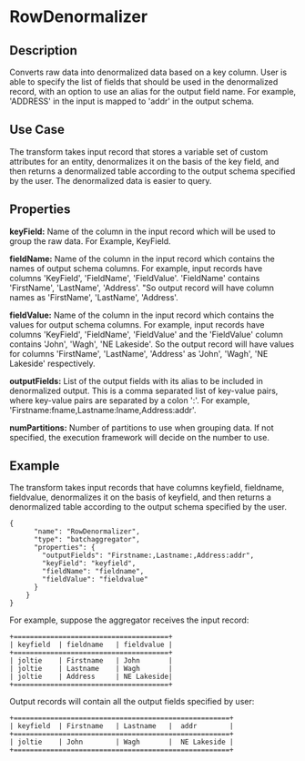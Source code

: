 # RowDenormalizer


Description
-----------
Converts raw data into denormalized data based on a key column. User is able to specify the list of fields that should be used in the denormalized record, with an option to use an alias for the output field name. For example, 'ADDRESS' in the input is mapped to 'addr' in the output schema. 

Use Case
--------
The transform takes input record that stores a variable set of custom attributes for an entity, denormalizes it on the basis of the key field, and then returns a denormalized table according to the output schema specified by the user.
The denormalized data is easier to query.

Properties
----------
**keyField:** Name of the column in the input record which will be used to group the raw data. For Example, KeyField.

**fieldName:** Name of the column in the input record which contains the names of output schema columns. For example, input records have columns 'KeyField', 'FieldName', 'FieldValue'. 'FieldName' contains 'FirstName', 'LastName', 'Address'. "So output record will have column names as 'FirstName', 'LastName', 'Address'.

**fieldValue:** Name of the column in the input record which contains the values for output schema columns. For example, input records have columns 'KeyField', 'FieldName', 'FieldValue' and the 'FieldValue' column contains 'John', 'Wagh', 'NE Lakeside'. So the output record will have values for columns 'FirstName', 'LastName', 'Address' as 'John', 'Wagh', 'NE Lakeside' respectively.

**outputFields:** List of the output fields with its alias to be included in denormalized output. This is a comma separated list of key-value pairs, where key-value pairs are separated by a colon ':'. For example, 'Firstname:fname,Lastname:lname,Address:addr'.

**numPartitions:** Number of partitions to use when grouping data. If not specified, the execution
framework will decide on the number to use.

Example
-------
The transform takes input records that have columns keyfield, fieldname, fieldvalue, denormalizes it on the basis of keyfield, and then returns a denormalized table according to the output schema specified by the user.

    {
          "name": "RowDenormalizer",
          "type": "batchaggregator",
          "properties": {
            "outputFields": "Firstname:,Lastname:,Address:addr",
            "keyField": "keyfield",
            "fieldName": "fieldname",
            "fieldValue": "fieldvalue"
          }
        }
    }

For example, suppose the aggregator receives the input record:

    +======================================+
    | keyfield  | fieldname   | fieldvalue |
    +======================================+
    | joltie    | Firstname   | John       |
    | joltie    | Lastname    | Wagh       |
    | joltie    | Address     | NE Lakeside|
    +======================================+

Output records will contain all the output fields specified by user:

    +=====================================================+
    | keyfield  | Firstname   | Lastname   |  addr        |
    +=====================================================+
    | joltie    | John        | Wagh       |  NE Lakeside |
    +=====================================================+



